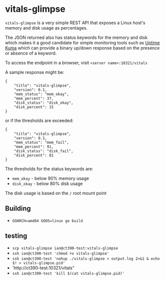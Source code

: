 # vitals-glimpse

`vitals-glimpse` is a very simple REST API that exposes a Linux host's memory and disk usage as percentages. 

The JSON returned also has status keywords for the memory and disk which makes it a good candidate for simple monitoring tools such as [Uptime Kuma](https://github.com/louislam/uptime-kuma) which can provide a binary up/down response based on the presence or absence of a keyword.

To access the endpoint in a browser, visit `<server name>:10321/vitals` 

A sample response might be:
```
{
	"title": "vitals-glimpse",
	"version": 0.1,
	"mem_status": "mem_okay",
	"mem_percent": 37,
	"disk_status": "disk_okay",
	"disk_percent": 15
}
```
or if the thresholds are exceeded:
```
{
	"title": "vitals-glimpse",
	"version": 0.1,
	"mem_status": "mem_fail",
	"mem_percent": 91,
	"disk_status": "disk_fail",
	"disk_percent": 81
}
```

The thresholds for the status keywords are:
* `mem_okay` - below 90% memory usage
* `disk_okay` - below 80% disk usage

The disk usage is based on the `/` root mount point

## Building
- `GOARCH=amd64 GOOS=linux go build`

## testing
- `scp vitals-glimpse ian@ct390-test:vitals-glimpse`
- `ssh ian@ct390-test 'chmod +x vitals-glimpse'`
- `ssh ian@ct390-test 'nohup ./vitals-glimpse > output.log 2>&1 & echo $! > vitals-glimpse.pid'`
- 'http://ct390-test:10321/vitals"
- `ssh ian@ct390-test 'kill $(cat vitals-glimpse.pid)'`
